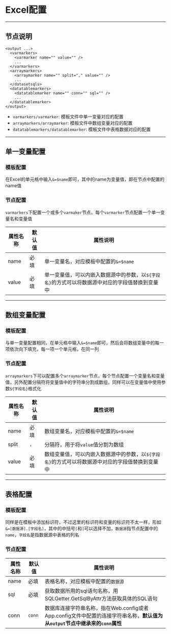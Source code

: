 # Excel配置

---

## 节点说明

```
<output ...>
  <varmarkers>
    <varmarker name="" value="" />
    ...
  </varmarkers>
  <arraymarkers>
    <arraymarker name="" split="," value="" />
    ...
  </datasetsqls>
  <datatablemarkers>
    <datatablemarker name="" conn="" sql="" />
    ...
  </datatablemarker>
</output>
```

 - `varmarkers/varmarker`: 模板文件中单一变量对应的配置
 - `arraymarkers/arraymarker`: 模板文件中数组变量对应的配置
 - `datatablemarkers/datatablemarker`: 模板文件中表格数据对应的配置

---


## 单一变量配置

### 模板配置

在Excel的单元格中输入`&=$name`即可，其中的name为变量值，即在节点中配置的name值

### 节点配置

`varmarkers`下配置一个或多个`varmaker`节点，每个`varmarker`节点配置一个单一变量名和变量值

| 属性名称 | 默认值 | 属性说明 |
| ------- | ------ | ------- |
| name | 必填 | 单一变量名，对应模板中配置的`&=$name` |
| value | 必填 | 单一变量值，可以内嵌入数据源中的参数，以`${字段名}`的方式可以将数据源中对应的字段值替换到变量中 |

---


## 数组变量配置

### 模板配置

与单一变量配置相同，在单元格中输入`&=$name`即可，然后会将数组变量中的每一项依次向下填充，每一项一个单元格，在同一列

### 节点配置

`arraymarkers`下可以配置多个`arraymarker`节点，每个节点配置一个变量名和变量值，另外配置分隔符将变量值中的字符串分割成数组，同样可以在变量值中使用参数`${字段名}`格式化

| 属性名称 | 默认值 | 属性说明 |
| ------- | ------ | ------- |
| name | 必填 | 数组变量名，对应模板中配置的`&=$name` |
| split | `,` | 分隔符，用于将`value`值分割为数组 |
| value | 必填 | 数组变量值，可以内嵌入数据源中的参数，以`${字段名}`的方式可以将数据源中对应的字段值替换到变量中 |

---


## 表格配置

### 模板配置

同样是在模板中添加标识符，不过这里的标识符和变量的标识符不太一样，形如`&=[数据源].[字段名]`，其中的中括号`[`和`]`可以选择不加，`数据源`指节点配置中的`name`，`字段名`是指数据源中表格的列名

### 节点配置

| 属性名称 | 默认值 | 属性说明 |
| ------- | ------ | ------- |
| name | 必填 | 表格名称，对应模板中配置的`数据源` |
| sql | 必填 | 获取数据所用的sql语句名称，用SQLGetter.GetSqlByAttr方法获取具体的SQL语句 |
| conn | `conn` | 数据库连接字符串名称，指在Web.config或者App.config文件中配置的连接字符串名称，**默认值为从`output`节点中继承来的`conn`属性** |
